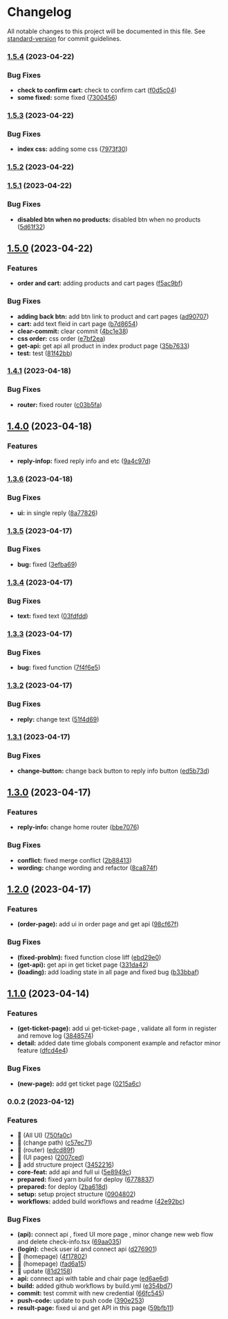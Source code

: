 # Changelog

All notable changes to this project will be documented in this file. See [standard-version](https://github.com/conventional-changelog/standard-version) for commit guidelines.

### [1.5.4](https://github.com/Tweed-tech/com-edu-reuion-liff/compare/1.5.3...1.5.4) (2023-04-22)


### Bug Fixes

* **check to confirm cart:** check to confirm cart ([f0d5c04](https://github.com/Tweed-tech/com-edu-reuion-liff/commit/f0d5c048f394ff514c2c8c1b3a2d8e1629433dba))
* **some fixed:** some fixed ([7300456](https://github.com/Tweed-tech/com-edu-reuion-liff/commit/7300456d29928ef1edf1768e8dd43eca3c1a9c06))

### [1.5.3](https://github.com/Tweed-tech/com-edu-reuion-liff/compare/1.5.2...1.5.3) (2023-04-22)


### Bug Fixes

* **index css:** adding some css ([7973f30](https://github.com/Tweed-tech/com-edu-reuion-liff/commit/7973f30b934c78fd3b4924a12f9c1bf6a47a725d))

### [1.5.2](https://github.com/Tweed-tech/com-edu-reuion-liff/compare/1.5.1...1.5.2) (2023-04-22)

### [1.5.1](https://github.com/Tweed-tech/com-edu-reuion-liff/compare/1.5.0...1.5.1) (2023-04-22)


### Bug Fixes

* **disabled btn when no products:** disabled btn when no products ([5d61f32](https://github.com/Tweed-tech/com-edu-reuion-liff/commit/5d61f32ea5e5811d2756c44bfb9eb9ac360f87d0))

## [1.5.0](https://github.com/Tweed-tech/com-edu-reuion-liff/compare/1.4.1...1.5.0) (2023-04-22)


### Features

* **order and cart:** adding products and cart pages ([f5ac9bf](https://github.com/Tweed-tech/com-edu-reuion-liff/commit/f5ac9bf5abccc01e79569d65787e785a396ac9e2))


### Bug Fixes

* **adding back btn:** add btn link to product and cart pages ([ad90707](https://github.com/Tweed-tech/com-edu-reuion-liff/commit/ad907078c131f4adfdaf9f4f9f16a16fc2d5842a))
* **cart:** add text fleid in cart page ([b7d8654](https://github.com/Tweed-tech/com-edu-reuion-liff/commit/b7d865430ca10e162948c74bd50aca06f9b320c1))
* **clear-commit:** clear commit ([4bc1e38](https://github.com/Tweed-tech/com-edu-reuion-liff/commit/4bc1e38bf8107c4df547cfc39945306f9b9acaf4))
* **css order:** css order ([e7bf2ea](https://github.com/Tweed-tech/com-edu-reuion-liff/commit/e7bf2eae8fa28bb29d763a5a5328b3f646a6570c))
* **get-api:** get api all product in index product page ([35b7633](https://github.com/Tweed-tech/com-edu-reuion-liff/commit/35b7633a3246631364af5cc11e85de0b790f3234))
* **test:** test ([81f42bb](https://github.com/Tweed-tech/com-edu-reuion-liff/commit/81f42bb43f5939cdb7cf91f964cfb14c8c854168))

### [1.4.1](https://github.com/Tweed-tech/com-edu-reuion-liff/compare/1.4.0...1.4.1) (2023-04-18)


### Bug Fixes

* **router:** fixed router ([c03b5fa](https://github.com/Tweed-tech/com-edu-reuion-liff/commit/c03b5fa770d09f333ce795a03303f3c73df530db))

## [1.4.0](https://github.com/Tweed-tech/com-edu-reuion-liff/compare/1.3.6...1.4.0) (2023-04-18)


### Features

* **reply-infop:** fixed reply info and etc ([9a4c97d](https://github.com/Tweed-tech/com-edu-reuion-liff/commit/9a4c97dbeb55643bd898bea43a4616edbee90da4))

### [1.3.6](https://github.com/Tweed-tech/com-edu-reuion-liff/compare/1.3.5...1.3.6) (2023-04-18)


### Bug Fixes

* **ui:** in single reply ([8a77826](https://github.com/Tweed-tech/com-edu-reuion-liff/commit/8a77826eebb36336347f9730586413ba254aafbd))

### [1.3.5](https://github.com/Tweed-tech/com-edu-reuion-liff/compare/1.3.4...1.3.5) (2023-04-17)


### Bug Fixes

* **bug:** fixed ([3efba69](https://github.com/Tweed-tech/com-edu-reuion-liff/commit/3efba698482ebaf500f4ff5d5cf1f3cd3ddd7d50))

### [1.3.4](https://github.com/Tweed-tech/com-edu-reuion-liff/compare/1.3.3...1.3.4) (2023-04-17)


### Bug Fixes

* **text:** fixed text ([03fdfdd](https://github.com/Tweed-tech/com-edu-reuion-liff/commit/03fdfddb75f3e4676a83fbd724f2cd89c2298a78))

### [1.3.3](https://github.com/Tweed-tech/com-edu-reuion-liff/compare/1.3.2...1.3.3) (2023-04-17)


### Bug Fixes

* **bug:** fixed function ([7f4f6e5](https://github.com/Tweed-tech/com-edu-reuion-liff/commit/7f4f6e53f261a623a0311c77e140d51ff94bb8c7))

### [1.3.2](https://github.com/Tweed-tech/com-edu-reuion-liff/compare/1.3.1...1.3.2) (2023-04-17)


### Bug Fixes

* **reply:** change text ([51f4d69](https://github.com/Tweed-tech/com-edu-reuion-liff/commit/51f4d695ea6533ad631ebabf361f8e7fc7163c3d))

### [1.3.1](https://github.com/Tweed-tech/com-edu-reuion-liff/compare/1.3.0...1.3.1) (2023-04-17)


### Bug Fixes

* **change-button:** change back button to reply info button ([ed5b73d](https://github.com/Tweed-tech/com-edu-reuion-liff/commit/ed5b73de4d82cf3f9081d2a60f1cdb27f3d9b0bb))

## [1.3.0](https://github.com/Tweed-tech/com-edu-reuion-liff/compare/1.2.0...1.3.0) (2023-04-17)


### Features

* **reply-info:** change home router ([bbe7076](https://github.com/Tweed-tech/com-edu-reuion-liff/commit/bbe70769005caf731c0f8884f0bc36d624c1b402))


### Bug Fixes

* **conflict:** fixed merge conflict ([2b88413](https://github.com/Tweed-tech/com-edu-reuion-liff/commit/2b88413bfd8ff1c9fea86e3b65911bfef1693870))
* **wording:** change wording and refactor ([8ca874f](https://github.com/Tweed-tech/com-edu-reuion-liff/commit/8ca874fee3fbaa108009c6de9806ee73fb884a37))

## [1.2.0](https://github.com/Tweed-tech/com-edu-reuion-liff/compare/1.1.0...1.2.0) (2023-04-17)


### Features

* **(order-page):** add ui in order page and get api ([98cf67f](https://github.com/Tweed-tech/com-edu-reuion-liff/commit/98cf67f7c74a2a3b627bfcb735de3c7d30ce61e3))


### Bug Fixes

* **(fixed-problm):** fixed function close liff ([ebd29e0](https://github.com/Tweed-tech/com-edu-reuion-liff/commit/ebd29e0c17ae9eaac902bd0ba9abe3ae55fd5c17))
* **(get-api):** get api in get ticket page ([331da42](https://github.com/Tweed-tech/com-edu-reuion-liff/commit/331da42e1f9f14cdf749b2d753cf6e897df0daa7))
* **(loading):** add loading state in all page and fixed bug ([b33bbaf](https://github.com/Tweed-tech/com-edu-reuion-liff/commit/b33bbaff99cb88f0f2e86878f461b402bf89e2a9))

## [1.1.0](https://github.com/Tweed-tech/com-edu-reuion-liff/compare/0.0.2...1.1.0) (2023-04-14)


### Features

* **(get-ticket-page):** add ui get-ticket-page , validate all form in register and remove log ([3848574](https://github.com/Tweed-tech/com-edu-reuion-liff/commit/3848574a2c21b389c76948fe15b23a969ecbf0ac))
* **detail:** added date time globals component example and refactor minor feature ([dfcd4e4](https://github.com/Tweed-tech/com-edu-reuion-liff/commit/dfcd4e44d469bd5a7e73c7519e6a583530d9885a))


### Bug Fixes

* **(new-page):** add get ticket page ([0215a6c](https://github.com/Tweed-tech/com-edu-reuion-liff/commit/0215a6ca0beeddbdebdd866985e4d0c2027f8e18))

### 0.0.2 (2023-04-12)


### Features

* 🎸 (All UI) ([750fa0c](https://github.com/Tweed-tech/com-edu-reuion-liff/commit/750fa0c3b658af0244d1651a8af04de61db0f1c2))
* 🎸 (change path) ([c57ec71](https://github.com/Tweed-tech/com-edu-reuion-liff/commit/c57ec71568d299bf6eced854f7f9bd1ca54c62ab))
* 🎸 (router) ([edcd89f](https://github.com/Tweed-tech/com-edu-reuion-liff/commit/edcd89f3ef260c4baa55e1585982e54510b03121))
* 🎸 (UI pages) ([2007ced](https://github.com/Tweed-tech/com-edu-reuion-liff/commit/2007ced0a5b228136a6760413886ab82c3b419f6))
* 🎸 add structure project ([3452216](https://github.com/Tweed-tech/com-edu-reuion-liff/commit/345221695aa7388d69b91ad1d3b9d9f2a4631afa))
* **core-feat:** add api and full ui ([5e8949c](https://github.com/Tweed-tech/com-edu-reuion-liff/commit/5e8949c5f5b264d151c56cf97432e23d64ae4ad4))
* **prepared:** fixed yarn build for deploy ([6778837](https://github.com/Tweed-tech/com-edu-reuion-liff/commit/6778837a36f0cfca62cd89690f44a249d3e6a844))
* **prepared:** for deploy ([2ba618d](https://github.com/Tweed-tech/com-edu-reuion-liff/commit/2ba618d1c6c438c72f29ad879dc217560a1df799))
* **setup:** setup project structure ([0904802](https://github.com/Tweed-tech/com-edu-reuion-liff/commit/09048021ef4342dd523c05eb2b707b16455f6889))
* **workflows:** added build workflows and readme ([42e92bc](https://github.com/Tweed-tech/com-edu-reuion-liff/commit/42e92bcf913efeff2d86a0169fa4317c7cbc0fbe))


### Bug Fixes

* **(api):** connect api , fixed UI more page , minor change new web flow and delete check-info.tsx ([69aa035](https://github.com/Tweed-tech/com-edu-reuion-liff/commit/69aa03536b6f4369580c52ae0e3a7168e300fcbc))
* **(login):** check user id and connect api ([d276901](https://github.com/Tweed-tech/com-edu-reuion-liff/commit/d27690158f8e14d4021824c544b4959610d33796))
* 🐛 (homepage) ([4f17802](https://github.com/Tweed-tech/com-edu-reuion-liff/commit/4f178025a8664d78992c6a4df151eb4f9347961f))
* 🐛 (homepage) ([fad6a15](https://github.com/Tweed-tech/com-edu-reuion-liff/commit/fad6a159d095a8f1c940e367cf7be864ae8513e5))
* 🐛 update ([81d2158](https://github.com/Tweed-tech/com-edu-reuion-liff/commit/81d2158b34afc5ecc147a9dbbadbde2148bfe2ff))
* **api:** connect api with table and chair page ([ed6ae6d](https://github.com/Tweed-tech/com-edu-reuion-liff/commit/ed6ae6d6e3155fb6bfae0998cffdb5bc32a35c8f))
* **build:** added github workflows by build.yml ([e354bd7](https://github.com/Tweed-tech/com-edu-reuion-liff/commit/e354bd788e633aa072eb557c9df282744e0a5dda))
* **commit:** test commit with new credential ([66fc545](https://github.com/Tweed-tech/com-edu-reuion-liff/commit/66fc545ddf4c38143eb78daf0662a17bead1216a))
* **push-code:** update to push code ([390e253](https://github.com/Tweed-tech/com-edu-reuion-liff/commit/390e253c7fb1e68f6f39ef64b0655e49240bd326))
* **result-page:** fixed ui and get API in this page ([59bfb11](https://github.com/Tweed-tech/com-edu-reuion-liff/commit/59bfb11ffa246f50075446b86d81b3c1166c5fda))

